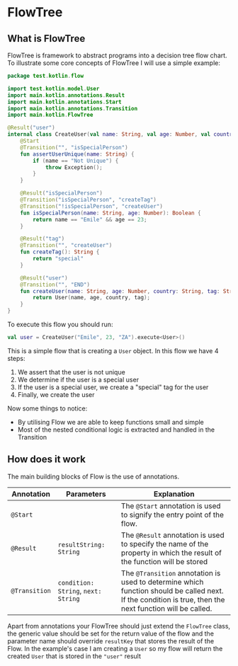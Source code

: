 # FlowTree

## What is FlowTree

FlowTree is framework to abstract programs into a decision tree flow chart. To illustrate some core concepts of FlowTree I will use a simple example:

```Kotlin
package test.kotlin.flow

import test.kotlin.model.User
import main.kotlin.annotations.Result
import main.kotlin.annotations.Start
import main.kotlin.annotations.Transition
import main.kotlin.FlowTree

@Result("user")
internal class CreateUser(val name: String, val age: Number, val country: String) : FlowTree<User>() {
    @Start
    @Transition("", "isSpecialPerson")
    fun assertUserUnique(name: String) {
        if (name == "Not Unique") {
            throw Exception();
        }
    }

    @Result("isSpecialPerson")
    @Transition("isSpecialPerson", "createTag")
    @Transition("!isSpecialPerson", "createUser")
    fun isSpecialPerson(name: String, age: Number): Boolean {
        return name == "Emile" && age == 23;
    }

    @Result("tag")
    @Transition("", "createUser")
    fun createTag(): String {
        return "special"
    }

    @Result("user")
    @Transition("", "END")
    fun createUser(name: String, age: Number, country: String, tag: String?): User {
        return User(name, age, country, tag);
    }
}
```

To execute this flow you should run:

```Kotlin
val user = CreateUser("Emile", 23, "ZA").execute<User>()
```

This is a simple flow that is creating a `User` object. In this flow we have 4 steps:

1. We assert that the user is not unique
2. We determine if the user is a special user
3. If the user is a special user, we create a "special" tag for the user
4. Finally, we create the user

Now some things to notice:

- By utilising Flow we are able to keep functions small and simple
- Most of the nested conditional logic is extracted and handled in the Transition

## How does it work

The main building blocks of Flow is the use of annotations.

| Annotation    | Parameters                          | Explanation                                                                                                                                              |
|---------------|-------------------------------------|----------------------------------------------------------------------------------------------------------------------------------------------------------|
| `@Start`      |                                     | The `@Start` annotation is used to signify the entry point of the flow.                                                                                  |
| `@Result`     | `resultString: String`              | The `@Result` annotation is used to specify the name of the property in which the result of the function will be stored                                  |
| `@Transition` | `condition: String`, `next: String` | The `@Transition` annotation is used to determine which function should be called next. If the condition is true, then the next function will be called. |

Apart from annotations your FlowTree should just extend the `FlowTree` class, the generic value should be set for the return value of the flow and the parameter name should override `resultKey` that stores the result of the Flow. In the example's case I am creating a `User` so my flow will return the created `User` that is stored in the `"user"` result
